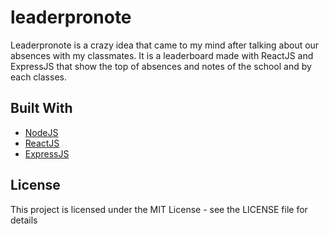 # leaderpronote

Leaderpronote is a crazy idea that came to my mind after talking about our absences with my classmates.
It is a leaderboard made with ReactJS and ExpressJS that show the top of absences and notes of the school and by each classes.

## Built With
-   [NodeJS](https://nodejs.dev)
-   [ReactJS](https://reactjs.org)
-   [ExpressJS](https://expressjs.com)

## License
This project is licensed under the MIT License - see the LICENSE file for details

